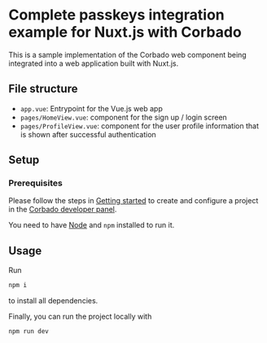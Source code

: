 # Complete passkeys integration example for Nuxt.js with Corbado

This is a sample implementation of the Corbado web component being integrated into a web application built with Nuxt.js.

## File structure

- `app.vue`: Entrypoint for the Vue.js web app
- `pages/HomeView.vue`: component for the sign up / login screen
- `pages/ProfileView.vue`: component for the user profile information that is shown after successful authentication

## Setup

### Prerequisites

Please follow the steps in [Getting started](https://docs.corbado.com/overview/getting-started) to create and configure
a project in the [Corbado developer panel](https://app.corbado.com/signin#register).

You need to have [Node](https://nodejs.org/en/download) and `npm` installed to run it.

## Usage

Run

```bash
npm i
```

to install all dependencies.

Finally, you can run the project locally with

```bash
npm run dev
```
